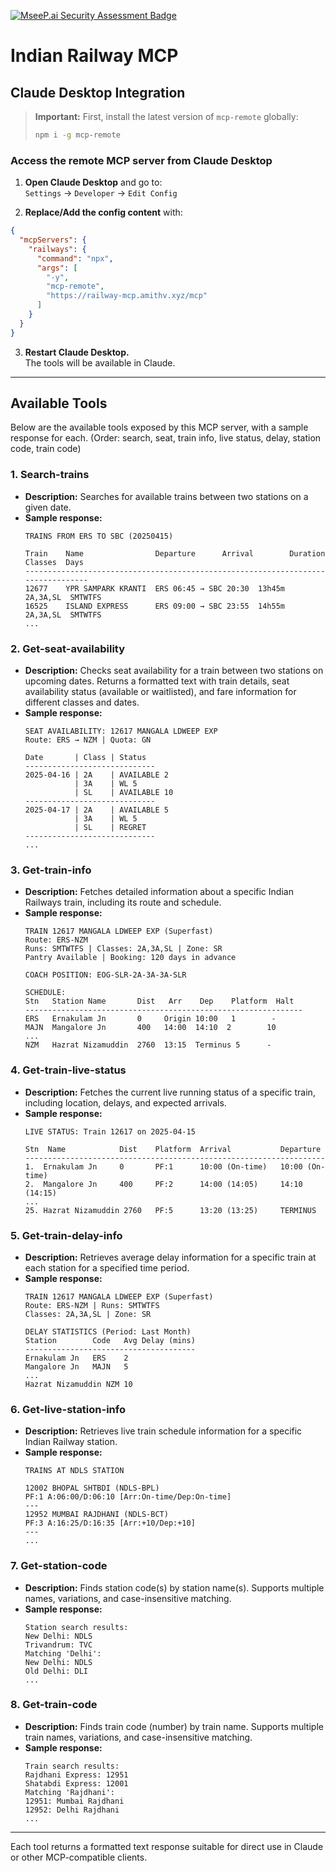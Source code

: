 [![MseeP.ai Security Assessment Badge](https://mseep.net/pr/amith-vp-indian-railway-mcp-badge.png)](https://mseep.ai/app/amith-vp-indian-railway-mcp)

# Indian Railway MCP



## Claude Desktop Integration

> **Important:**
> First, install the latest version of `mcp-remote` globally:
>
> ```sh
> npm i -g mcp-remote
> ```


### Access the remote MCP server from Claude Desktop

1. **Open Claude Desktop** and go to:  
   `Settings` → `Developer` → `Edit Config`

2. **Replace/Add the config content** with:

```json
{
  "mcpServers": {
    "railways": {
      "command": "npx",
      "args": [
        "-y",
        "mcp-remote",
        "https://railway-mcp.amithv.xyz/mcp"
      ]
    }
  }
}
```

3. **Restart Claude Desktop.**  
The tools will be available in Claude.

---

## Available Tools

Below are the available tools exposed by this MCP server, with a sample response for each. (Order: search, seat, train info, live status, delay, station code, train code)

### 1. Search-trains
- **Description:** Searches for available trains between two stations on a given date.
- **Sample response:**
  ```
  TRAINS FROM ERS TO SBC (20250415)
  
  Train    Name                Departure      Arrival        Duration  Classes  Days
  ---------------------------------------------------------------------------------
  12677    YPR SAMPARK KRANTI  ERS 06:45 → SBC 20:30  13h45m  2A,3A,SL  SMTWTFS
  16525    ISLAND EXPRESS      ERS 09:00 → SBC 23:55  14h55m  2A,3A,SL  SMTWTFS
  ...
  ```

### 2. Get-seat-availability
- **Description:** Checks seat availability for a train between two stations on upcoming dates. Returns a formatted text with train details, seat availability status (available or waitlisted), and fare information for different classes and dates.
- **Sample response:**
  ```
  SEAT AVAILABILITY: 12617 MANGALA LDWEEP EXP
  Route: ERS → NZM | Quota: GN
  
  Date       | Class | Status
  -----------------------------
  2025-04-16 | 2A    | AVAILABLE 2
             | 3A    | WL 5
             | SL    | AVAILABLE 10
  -----------------------------
  2025-04-17 | 2A    | AVAILABLE 5
             | 3A    | WL 5
             | SL    | REGRET
  -----------------------------
  ...
  ```

### 3. Get-train-info
- **Description:** Fetches detailed information about a specific Indian Railways train, including its route and schedule.
- **Sample response:**
  ```
  TRAIN 12617 MANGALA LDWEEP EXP (Superfast)
  Route: ERS-NZM
  Runs: SMTWTFS | Classes: 2A,3A,SL | Zone: SR
  Pantry Available | Booking: 120 days in advance
  
  COACH POSITION: EOG-SLR-2A-3A-3A-SLR
  
  SCHEDULE:
  Stn   Station Name       Dist   Arr    Dep    Platform  Halt
  --------------------------------------------------------------
  ERS   Ernakulam Jn       0     Origin 10:00   1        -
  MAJN  Mangalore Jn       400   14:00  14:10  2        10
  ...
  NZM   Hazrat Nizamuddin  2760  13:15  Terminus 5      -
  ```

### 4. Get-train-live-status
- **Description:** Fetches the current live running status of a specific train, including location, delays, and expected arrivals.
- **Sample response:**
  ```
  LIVE STATUS: Train 12617 on 2025-04-15
  
  Stn  Name            Dist    Platform  Arrival           Departure
  -------------------------------------------------------------------
  1.  Ernakulam Jn     0       PF:1      10:00 (On-time)   10:00 (On-time)
  2.  Mangalore Jn     400     PF:2      14:00 (14:05)     14:10 (14:15)
  ...
  25. Hazrat Nizamuddin 2760   PF:5      13:20 (13:25)     TERMINUS
  ```

### 5. Get-train-delay-info
- **Description:** Retrieves average delay information for a specific train at each station for a specified time period.
- **Sample response:**
  ```
  TRAIN 12617 MANGALA LDWEEP EXP (Superfast)
  Route: ERS-NZM | Runs: SMTWTFS
  Classes: 2A,3A,SL | Zone: SR
  
  DELAY STATISTICS (Period: Last Month)
  Station        Code   Avg Delay (mins)
  --------------------------------------
  Ernakulam Jn   ERS    2
  Mangalore Jn   MAJN   5
  ...
  Hazrat Nizamuddin NZM 10
  ```

### 6. Get-live-station-info
- **Description:** Retrieves live train schedule information for a specific Indian Railway station.
- **Sample response:**
  ```
  TRAINS AT NDLS STATION
  
  12002 BHOPAL SHTBDI (NDLS-BPL)
  PF:1 A:06:00/D:06:10 [Arr:On-time/Dep:On-time]
  ---
  12952 MUMBAI RAJDHANI (NDLS-BCT)
  PF:3 A:16:25/D:16:35 [Arr:+10/Dep:+10]
  ---
  ...
  ```

### 7. Get-station-code
- **Description:** Finds station code(s) by station name(s). Supports multiple names, variations, and case-insensitive matching.
- **Sample response:**
  ```
  Station search results:
  New Delhi: NDLS
  Trivandrum: TVC
  Matching 'Delhi':
  New Delhi: NDLS
  Old Delhi: DLI
  ...
  ```

### 8. Get-train-code
- **Description:** Finds train code (number) by train name. Supports multiple train names, variations, and case-insensitive matching.
- **Sample response:**
  ```
  Train search results:
  Rajdhani Express: 12951
  Shatabdi Express: 12001
  Matching 'Rajdhani':
  12951: Mumbai Rajdhani
  12952: Delhi Rajdhani
  ...
  ```

---

Each tool returns a formatted text response suitable for direct use in Claude or other MCP-compatible clients.
